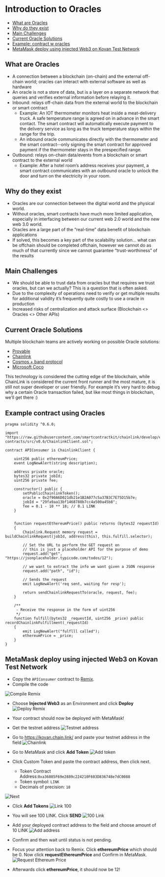 # Introduction to Oracles

- [What are Oracles](#what-are-oracles)
- [Why do they exist](#why-do-they-exist)
- [Main Challenges](#main-challenges)
- [Current Oracle Solutions](#current-oracle-solutions)
- [Example: contract w oracles](#example-contract-using-oracles)
- [MetaMask deploy using injected Web3 on Kovan Test Network](#metaMask-deploy-using-injected-Web3-on-kovan-test-network)

## What are Oracles

- A connection between a blockchain (on-chain) and the external off-chain world; oracles can interact with external software as well as hardware
- An oracle is not a store of data, but is a layer on a separate network that queries and verifies external information before relaying it.
- Inbound: relays off-chain data from the external world to the blockchain or smart contract
  - Example: An IOT thermometer monitors heat inside a meat-delivery truck. A safe temperature range is agreed on in advance in the smart contact. The smart contract will automatically execute payment to the delivery service as long as the truck temperature stays within the range for the trip.
  - An inbound oracle communicates directly with the thermometer and the smart contract--only signing the smart contract for approved payment if the thermometer stays in the prespecified range.
- Outbound: relays on-chain data/events from a blockchain or smart contract to the external world
  - Example: After a hotel room’s address receives your payment, a smart contract communicates with an outbound oracle to unlock the door and turn on the electricity in your room.

## Why do they exist

- Oracles are our connection between the digital world and the physical world.
- Without oracles, smart contracts have much more limited application, especially in interfacing between our current web 2.0 world and the new web 3.0 world.
- Oracles are a large part of the “real-time” data benefit of blockchain applications
- If solved, this becomes a key part of the scalability solution… what can be offchain should be completed offchain, however we cannot do as much of that currently since we cannot guarantee “trust-worthiness” of the results

## Main Challenges

- We should be able to trust data from oracles but that requires we trust oracles, but can we actually? This is a question that is often asked.
- Due to the complexity of operations need to verify or get multiple results for additional validity it’s frequently quite costly to use a oracle in production
- Increased risks of centralization and attack surface (Blockchain <> Oracles <> Other APIs)

## Current Oracle Solutions

Multiple blockchain teams are actively working on possible Oracle solutions:

- [Provable](https://provable.xyz/)
- [Chainlink](https://chain.link/)
- [Cosmos + band protocol](https://bandprotocol.com/)
- [Microsoft Coco](https://azure.microsoft.com/blog/announcing-microsoft-s-coco-framework-for-enterprise-blockchain-networks/)

This technology is considered the cutting edge of the blockchain, while ChainLink is considered the current front runner and the most mature, it is still not super developer or user friendly. For example it’s very hard to debug why a certain Oracle transaction failed, but like most things in blockchain, we’ll get there :)  

## Example contract using Oracles

```solidity
pragma solidity ^0.6.0;

import "https://raw.githubusercontent.com/smartcontractkit/chainlink/develop/evm-contracts/src/v0.6/ChainlinkClient.sol";

contract APIConsumer is ChainlinkClient {

    uint256 public ethereumPrice;
    event LogNewAlert(string description);

    address private oracle;
    bytes32 private jobId;
    uint256 private fee;

    constructor() public {
        setPublicChainlinkToken();
        oracle = 0x2f90A6D021db21e1B2A077c5a37B3C7E75D15b7e;
        jobId = "29fa9aa13bf1468788b7cc4a500a45b8";
        fee = 0.1 - 10 ** 18; // 0.1 LINK
    }


    function requestEthereumPrice() public returns (bytes32 requestId)
    {
        Chainlink.Request memory request = buildChainlinkRequest(jobId, address(this), this.fulfill.selector);

        // Set the URL to perform the GET request on
        // this is just a placeholder API for the purpose of demo
        request.add("get", "https://jsonplaceholder.typicode.com/todos/12");

        // we want to extract the info we want given a JSON response
        request.add("path", "id");

        // Sends the request
        emit LogNewAlert('req sent, waiting for resp');

        return sendChainlinkRequestTo(oracle, request, fee);
    }

    /**
     - Receive the response in the form of uint256
     */
    function fulfill(bytes32 _requestId, uint256 _price) public recordChainlinkFulfillment(_requestId)
    {
        emit LogNewAlert("fulflll called");
        ethereumPrice = _price;
    }
}

```

## MetaMask deploy using injected Web3 on Kovan Test Network

- Copy the `APIConsumer` contract to [Remix](https://remix.ethereum.org/).
- Compile the code

![Compile Remix](Images/compile%20remix.png)

- Choose **Injected Web3** as an Environment and click **Deploy**
![Deploy Remix](Images/injectedweb3_deploy_remix.png)

- Your contract should now be deployed with MetaMask!
- Get the testnet address
![Testnet address](Images/get%20testnet%20address.png)

- Go to https://kovan.chain.link/ and paste your testnet address in the field
![Chainlink](Images/get%20chain%20link.png)

- Go to MetaMask and click **Add Token**
![Add token](Images/Add%20token.png)

- Click Custom Token and paste the contract address, then click next.
  - Token Contract Address:`0xa36085F69e2889c224210F603D836748e7dC0088`
  - Token symbol: `LINK`
  - Decimals of precision: `18`

![Next](Images/Add%20tokens%20next.png)

- Click **Add Tokens**
![Link 100](Images/Add%20tokens%20LINK100.png)

- You will see 100 LINK. Click **SEND**
![100 Link](Images/100_link.png)

- Add your deployed contract address to the field and choose amount of 10 LINK
![Add address](Images/send%20tokens%20add%20address.png)

- Confirm and then wait until status is not pending.
- Focus your attention back to Remix. Click **ethereumPrice** which should be 0. Now click **requestEthereumPrice** and Confirm in MetaMask.
![Request Ethereum Price](Images/request%20etherum%20remix.png)

- Afterwards click **ethereumPrice**, it should now be 12!
